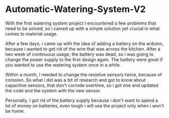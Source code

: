 # Automatic-Watering-System-V2
With the first watering system project I encountered a few problems that need to be solved, so i camed up with a simple solution yet crucial in what comes to material usage.

After a few days, i came up with the idea of adding a battery on the arduino, because i wanted to get rid of the wire that was across the kitchen. After a two week of continuous usage, the battery was dead, so i was going to change the power supply to the first design again. The battery were great if you wanted to use the watering system once in a while.

Within a month, I needed to change the resistive sensors twice, because of corosion. So what i did was a bit of research and got to know about capacitive sensors, that don't corrode overtime, so i got one and updated the code and the system with the new sensor.

Personally, I got rid of the battery supply because i don't want to spend a lot of money on batteries, even tough i will use the project only when i won't be home.
